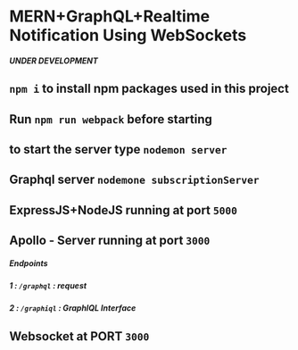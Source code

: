 # MERN+GraphQL+Realtime Notification Using WebSockets
##### UNDER DEVELOPMENT
## `npm i` to install npm packages used in this project
## Run `npm run webpack` before starting 
## to start the server type `nodemon server`
## Graphql server `nodemone subscriptionServer`
## ExpressJS+NodeJS running at port `5000`
## Apollo - Server running at port `3000`
##### Endpoints 
#####           1 : `/graphql` : request 
#####           2 : `/graphiql` : GraphIQL Interface
## Websocket at PORT `3000`
